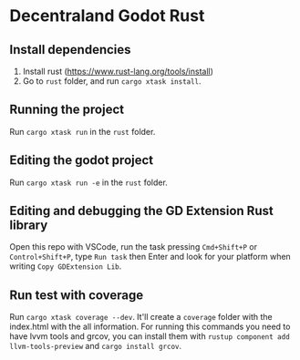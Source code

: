 # Decentraland Godot Rust

## Install dependencies

1. Install rust (https://www.rust-lang.org/tools/install)
2. Go to `rust` folder, and run `cargo xtask install`.

## Running the project

Run `cargo xtask run` in the `rust` folder.

## Editing the godot project

Run `cargo xtask run -e` in the `rust` folder.

## Editing and debugging the GD Extension Rust library

Open this repo with VSCode, run the task pressing `Cmd+Shift+P` or `Control+Shift+P`, type `Run task` then Enter and look for your platform when writing `Copy GDExtension Lib`.

## Run test with coverage
Run `cargo xtask coverage --dev`. It'll create a `coverage` folder with the index.html with the all information. For running this commands you need to have lvvm tools and grcov, you can install them with `rustup component add llvm-tools-preview` and `cargo install grcov`.
